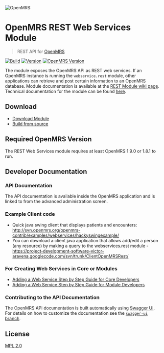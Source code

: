 <img src="https://talk.openmrs.org/uploads/default/original/2X/f/f1ec579b0398cb04c80a54c56da219b2440fe249.jpg" alt="OpenMRS"/>

# OpenMRS REST Web Services Module

> REST API for [OpenMRS](http://openmrs.org)

<a href="https://ci.openmrs.org/browse/RESTWS-RESTWS"><img src="https://omrs-shields.psbrandt.io/build/RESTWS/RESTWS" alt="Build"/></a>
<a href="https://modules.openmrs.org/#/show/153/webservices-rest"><img src="https://omrs-shields.psbrandt.io/version/153" alt="Version"/></a>
<a href="https://modules.openmrs.org/#/show/153/webservices-rest"><img src="https://omrs-shields.psbrandt.io/omrsversion/153" alt="OpenMRS Version"/></a>

The module exposes the OpenMRS API as REST web services. If an OpenMRS instance is running the `webservice.rest` module, other applications can retrieve and post certain information to an OpenMRS database. Module documentation is available at the [REST Module wiki page](https://wiki.openmrs.org/display/docs/REST+Module). Technical documentation for the module can be found [here](https://wiki.openmrs.org/display/docs/REST+Web+Services+Technical+Documentation).

## Download
  * [Download Module](https://modules.openmrs.org/#/show/153/webservices-rest)            
  * [Build from source](https://github.com/openmrs/openmrs-module-webservices.rest)

## Required OpenMRS Version

The REST Web Services module requires at least OpenMRS 1.9.0 or 1.8.1 to run.

## Developer Documentation

### API Documentation

The API documentation is available inside the OpenMRS application and is linked
to from the advanced administration screen.

### Example Client code
  * Quick java swing client that displays patients and encounters: http://svn.openmrs.org/openmrs-contrib/examples/webservices/hackyswingexample/
  * You can download a client java application that allows  add/edit a person (any resource) by making a query to the webservices.rest module - https://project-development-software-victor-aravena.googlecode.com/svn/trunk/ClientOpenMRSRest/

### For Creating Web Services in Core or Modules

  * [Adding a Web Service Step by Step Guide for Core Developers](https://wiki.openmrs.org/display/docs/Adding+a+Web+Service+Step+by+Step+Guide+for+Core+Developers)        
  * [Adding a Web Service Step by Step Guide for Module Developers](https://wiki.openmrs.org/display/docs/Adding+a+Web+Service+Step+by+Step+Guide+for+Module+Developers)

### Contributing to the API Documentation

The OpenMRS API documentation is built automatically using [Swagger UI](http://swagger.io/swagger-ui/). For details on how to customize the documentation see the [`swagger-ui` branch](../../tree/swagger-ui).

## License

[MPL 2.0](http://openmrs.org/license/)
